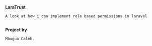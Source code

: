 **LaraTrust**

```
A look at how i can implement role based permissions in laravel


```


**Project by**

```
Mbugua Caleb.


```




